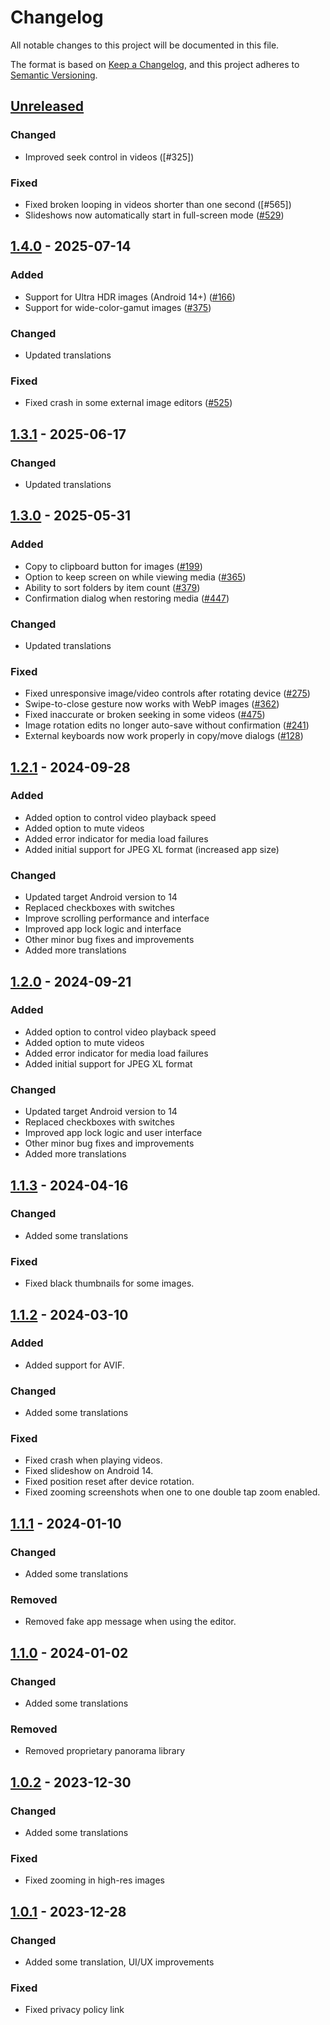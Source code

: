 # Changelog
All notable changes to this project will be documented in this file.

The format is based on [Keep a Changelog](https://keepachangelog.com/en/1.1.0/),
and this project adheres to [Semantic Versioning](https://semver.org/spec/v2.0.0.html).

## [Unreleased]

### Changed
- Improved seek control in videos ([#325])

### Fixed
- Fixed broken looping in videos shorter than one second ([#565])
- Slideshows now automatically start in full-screen mode ([#529])

## [1.4.0] - 2025-07-14
### Added
- Support for Ultra HDR images (Android 14+) ([#166])
- Support for wide-color-gamut images ([#375])

### Changed
- Updated translations

### Fixed
- Fixed crash in some external image editors ([#525])

## [1.3.1] - 2025-06-17
### Changed
- Updated translations

## [1.3.0] - 2025-05-31
### Added
- Copy to clipboard button for images ([#199])
- Option to keep screen on while viewing media ([#365])
- Ability to sort folders by item count ([#379])
- Confirmation dialog when restoring media ([#447])

### Changed
- Updated translations

### Fixed
- Fixed unresponsive image/video controls after rotating device ([#275])
- Swipe-to-close gesture now works with WebP images ([#362])
- Fixed inaccurate or broken seeking in some videos ([#475])
- Image rotation edits no longer auto-save without confirmation ([#241])
- External keyboards now work properly in copy/move dialogs ([#128])

## [1.2.1] - 2024-09-28
### Added
- Added option to control video playback speed
- Added option to mute videos
- Added error indicator for media load failures
- Added initial support for JPEG XL format (increased app size)

### Changed
- Updated target Android version to 14
- Replaced checkboxes with switches
- Improve scrolling performance and interface
- Improved app lock logic and interface
- Other minor bug fixes and improvements
- Added more translations

## [1.2.0] - 2024-09-21
### Added
- Added option to control video playback speed
- Added option to mute videos
- Added error indicator for media load failures
- Added initial support for JPEG XL format

### Changed
- Updated target Android version to 14
- Replaced checkboxes with switches
- Improved app lock logic and user interface
- Other minor bug fixes and improvements
- Added more translations

## [1.1.3] - 2024-04-16
### Changed
- Added some translations

### Fixed
- Fixed black thumbnails for some images.

## [1.1.2] - 2024-03-10
### Added
- Added support for AVIF.

### Changed
- Added some translations

### Fixed
- Fixed crash when playing videos.
- Fixed slideshow on Android 14.
- Fixed position reset after device rotation.
- Fixed zooming screenshots when one to one double tap zoom enabled.

## [1.1.1] - 2024-01-10
### Changed
- Added some translations

### Removed
- Removed fake app message when using the editor.

## [1.1.0] - 2024-01-02
### Changed
- Added some translations

### Removed
- Removed proprietary panorama library

## [1.0.2] - 2023-12-30
### Changed
- Added some translations

### Fixed
- Fixed zooming in high-res images

## [1.0.1] - 2023-12-28
### Changed
- Added some translation, UI/UX improvements

### Fixed
- Fixed privacy policy link

[#128]: https://github.com/FossifyOrg/Gallery/issues/128
[#166]: https://github.com/FossifyOrg/Gallery/issues/166
[#199]: https://github.com/FossifyOrg/Gallery/issues/199
[#241]: https://github.com/FossifyOrg/Gallery/issues/241
[#275]: https://github.com/FossifyOrg/Gallery/issues/275
[#362]: https://github.com/FossifyOrg/Gallery/issues/362
[#365]: https://github.com/FossifyOrg/Gallery/issues/365
[#375]: https://github.com/FossifyOrg/Gallery/issues/375
[#379]: https://github.com/FossifyOrg/Gallery/issues/379
[#447]: https://github.com/FossifyOrg/Gallery/issues/447
[#475]: https://github.com/FossifyOrg/Gallery/issues/475
[#525]: https://github.com/FossifyOrg/Gallery/issues/525
[#529]: https://github.com/FossifyOrg/Gallery/issues/529

[Unreleased]: https://github.com/FossifyOrg/Gallery/compare/1.4.0...HEAD
[1.4.0]: https://github.com/FossifyOrg/Gallery/compare/1.3.1...1.4.0
[1.3.1]: https://github.com/FossifyOrg/Gallery/compare/1.3.0...1.3.1
[1.3.0]: https://github.com/FossifyOrg/Gallery/compare/1.2.1...1.3.0
[1.2.1]: https://github.com/FossifyOrg/Gallery/compare/1.2.0...1.2.1
[1.2.0]: https://github.com/FossifyOrg/Gallery/compare/1.1.3...1.2.0
[1.1.3]: https://github.com/FossifyOrg/Gallery/compare/1.1.2...1.1.3
[1.1.2]: https://github.com/FossifyOrg/Gallery/compare/1.1.1...1.1.2
[1.1.1]: https://github.com/FossifyOrg/Gallery/compare/1.1.0...1.1.1
[1.1.0]: https://github.com/FossifyOrg/Gallery/compare/1.0.2...1.1.0
[1.0.2]: https://github.com/FossifyOrg/Gallery/compare/1.0.1...1.0.2
[1.0.1]: https://github.com/FossifyOrg/Gallery/releases/tag/1.0.1
